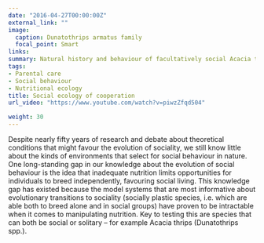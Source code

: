 ```yaml
---
date: "2016-04-27T00:00:00Z"
external_link: ""
image:
  caption: Dunatothrips armatus family
  focal_point: Smart
links:
summary: Natural history and behaviour of facultatively social Acacia thrips
tags:
- Parental care
- Social behaviour
- Nutritional ecology
title: Social ecology of cooperation
url_video: "https://www.youtube.com/watch?v=piwzZfqd504"

weight: 30
---
```


Despite nearly fifty years of research and debate about theoretical conditions that might favour the evolution of sociality, we still know little about the kinds of environments that select for social behaviour in nature. One long-standing gap in our knowledge about the evolution of social behaviour is the idea that inadequate nutrition limits opportunities for individuals to breed independently, favouring social living. This knowledge gap has existed because the model systems that are most informative about evolutionary transitions to sociality (socially plastic species, i.e. which are able both to breed alone and in social groups) have proven to be intractable when it comes to manipulating nutrition. Key to testing this are species that can both be social or solitary – for example Acacia thrips (Dunatothrips spp.).


